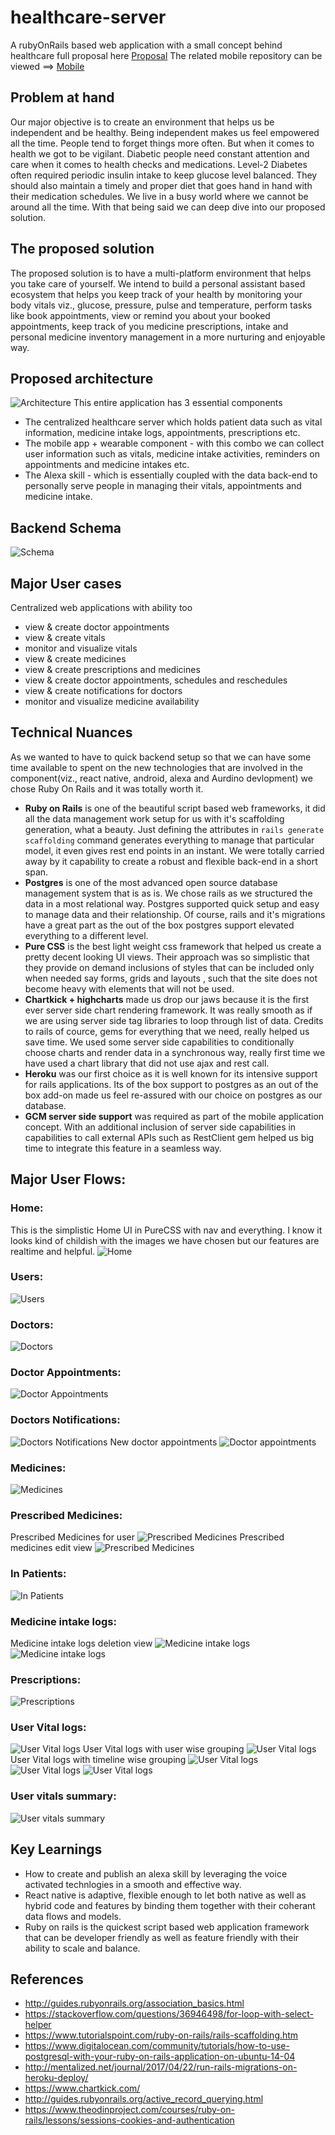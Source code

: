 # healthcare-server
A rubyOnRails based web application with a small concept behind healthcare full proposal here [Proposal](https://github.com/rajagopal28/healthcare-server/blob/master/proposal.md)
The related mobile repository can be viewed ==> [Mobile](https://github.com/rajagopal28/Jackie)
## Problem at hand
Our major objective is to create an environment that helps us be independent and be healthy. Being independent makes us feel empowered all the time. People tend to forget things more often. But when it comes to health we got to be vigilant. Diabetic people need constant attention and care when it comes to health checks and medications. Level-2 Diabetes often required periodic insulin intake to keep glucose level balanced. They should also maintain a timely and proper diet that goes hand in hand with their medication schedules. We live in a busy world where we cannot be around all the time. With that being said we can deep dive into our proposed solution.

## The proposed solution
The proposed solution is to have a multi-platform environment that helps you take care of yourself. We intend to build a personal assistant based ecosystem that helps you keep track of your health by monitoring your body vitals viz., glucose, pressure, pulse and temperature, perform tasks like book appointments, view or remind you about your booked appointments, keep track of you medicine prescriptions, intake and personal medicine inventory management in a more nurturing and enjoyable way.


## Proposed architecture
![Architecture](./images/image00.png)
This entire application has 3 essential components
- The centralized healthcare server which holds patient data such as vital information, medicine intake logs, appointments, prescriptions etc.
- The mobile app + wearable component - with this combo we can collect user information such as vitals, medicine intake activities, reminders on appointments and medicine intakes etc.
- The Alexa skill - which is essentially coupled with the data back-end to personally serve people in managing their vitals, appointments and medicine intake.


## Backend Schema
![Schema](./images/image02.png)


## Major User cases
Centralized web applications with ability too
- view & create doctor appointments
- view & create vitals
- monitor and visualize vitals
- view & create medicines
- view & create prescriptions and medicines
- view & create doctor appointments, schedules and reschedules
- view & create notifications for doctors
- monitor and visualize medicine availability

## Technical Nuances
As we wanted to have to quick backend setup so that we can have some time available to spent on the new technologies that are involved in the component(viz., react native, android, alexa and Aurdino devlopment) we chose Ruby On Rails and it was totally worth it.
* **Ruby on Rails** is one of the beautiful script based web frameworks, it did all the data management work setup for us with it's scaffolding generation, what a beauty. Just defining the attributes in `` rails generate scaffolding `` command generates everything to manage that particular model, it even gives rest end points in an instant. We were totally carried away by it capability to create a robust and flexible back-end in a short span.
* **Postgres** is one of the most advanced open source database management system that is as is. We chose rails as we structured the data in a most relational way. Postgres supported quick setup and easy to manage data and their relationship. Of course, rails and it's migrations have a great part as the out of the box postgres support elevated everything to a different level.
* **Pure CSS** is the best light weight css framework that helped us create a pretty decent looking UI views. Their approach was so simplistic that they provide on demand inclusions of styles that can be included only when needed say forms, grids and layouts , such that the site does not become heavy with elements that will not be used.
* **Chartkick + highcharts** made us drop our jaws because it is the first ever server side chart rendering framework. It was really smooth as if we are using server side tag libraries to loop through list of data. Credits to rails of cource, gems for everything that we need, really helped us save time. We used some server side capabilities to conditionally choose charts and render data in a synchronous way, really first time we have used a chart library that did not use ajax and rest call.
* **Heroku** was our first choice as it is well known for its intensive support for rails applications. Its of the box support to postgres as an out of the box add-on made us feel re-assured with our choice on postgres as our database.
* **GCM server side support** was required as part of the mobile application concept. With an additional inclusion of server side capabilities in capabilities to call external APIs such as RestClient gem helped us big time to integrate this feature in a seamless way.


## Major User Flows:
### Home:
This is the simplistic Home UI in PureCSS with nav and everything. I know it looks kind of childish with the images we have chosen but our features are realtime and helpful.
![Home](https://file.ac/h-50abi7Tj0/image000.PNG)
### Users:
![Users](https://file.ac/h-50abi7Tj0/image001.PNG)
### Doctors:
![Doctors](https://file.ac/h-50abi7Tj0/image002.PNG)
### Doctor Appointments:
![Doctor Appointments](https://file.ac/h-50abi7Tj0/image003.PNG)
### Doctors Notifications:
![Doctors Notifications](https://file.ac/h-50abi7Tj0/image004.PNG)
New doctor appointments
![Doctor appointments](https://file.ac/h-50abi7Tj0/image009.PNG)
### Medicines:
![Medicines](https://file.ac/h-50abi7Tj0/image006.PNG)
### Prescribed Medicines:
Prescribed Medicines for user
![Prescribed Medicines](https://file.ac/h-50abi7Tj0/image010.PNG)
Prescribed medicines edit view
![Prescribed Medicines](https://file.ac/h-50abi7Tj0/image017.PNG)
### In Patients:
![In Patients](https://file.ac/h-50abi7Tj0/image005.PNG)
### Medicine intake logs:
Medicine intake logs deletion view
![Medicine intake logs](https://file.ac/h-50abi7Tj0/image018.PNG)
![Medicine intake logs](https://file.ac/h-50abi7Tj0/image019.PNG)
### Prescriptions:
![Prescriptions](https://file.ac/h-50abi7Tj0/image007.PNG)
### User Vital logs:
![User Vital logs](https://file.ac/h-50abi7Tj0/image011.PNG)
User Vital logs with user wise grouping
![User Vital logs](https://file.ac/h-50abi7Tj0/image012.PNG)
User Vital logs with timeline wise grouping
![User Vital logs](https://file.ac/h-50abi7Tj0/image013.PNG)
![User Vital logs](https://file.ac/h-50abi7Tj0/image014.PNG)
![User Vital logs](https://file.ac/h-50abi7Tj0/image015.PNG)
### User vitals summary:
![User vitals summary](https://file.ac/h-50abi7Tj0/image016.PNG)



## Key Learnings
- How to create and publish an alexa skill by leveraging the voice activated technlogies in a smooth and effective way.
- React native is adaptive, flexible enough to let both native as well as hybrid code and features by binding them together with their coherant data flows and models.
- Ruby on rails is the quickest script based web application framework that can be developer friendly as well as feature friendly with their ability to scale and balance.

## References
- http://guides.rubyonrails.org/association_basics.html
- https://stackoverflow.com/questions/36946498/for-loop-with-select-helper
- https://www.tutorialspoint.com/ruby-on-rails/rails-scaffolding.htm
- https://www.digitalocean.com/community/tutorials/how-to-use-postgresql-with-your-ruby-on-rails-application-on-ubuntu-14-04
- http://mentalized.net/journal/2017/04/22/run-rails-migrations-on-heroku-deploy/
- https://www.chartkick.com/
- http://guides.rubyonrails.org/active_record_querying.html
- https://www.theodinproject.com/courses/ruby-on-rails/lessons/sessions-cookies-and-authentication

